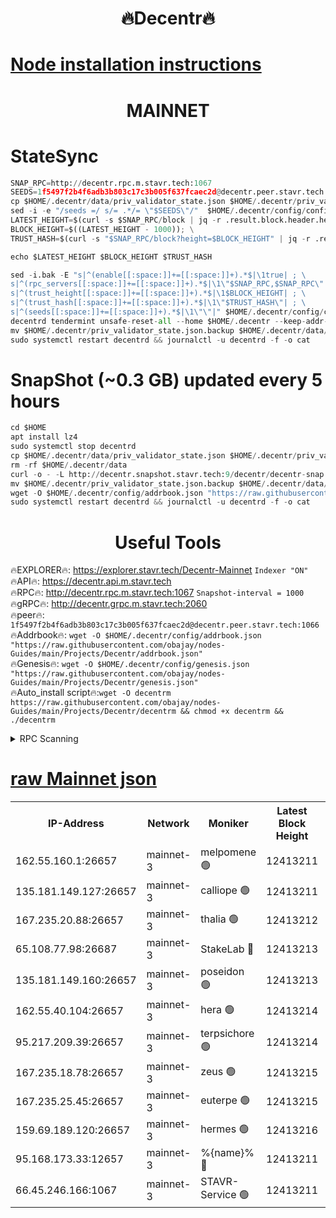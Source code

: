 <h1 align="center"> 🔥Decentr🔥</h1>

[Node installation instructions](https://github.com/obajay/nodes-Guides/tree/main/Projects/Decentr)
=
<h1 align="center"> MAINNET</h1>

# StateSync
```python
SNAP_RPC=http://decentr.rpc.m.stavr.tech:1067
SEEDS=1f5497f2b4f6adb3b803c17c3b005f637fcaec2d@decentr.peer.stavr.tech:1066
cp $HOME/.decentr/data/priv_validator_state.json $HOME/.decentr/priv_validator_state.json.backup
sed -i -e "/seeds =/ s/= .*/= \"$SEEDS\"/"  $HOME/.decentr/config/config.toml
LATEST_HEIGHT=$(curl -s $SNAP_RPC/block | jq -r .result.block.header.height); \
BLOCK_HEIGHT=$((LATEST_HEIGHT - 1000)); \
TRUST_HASH=$(curl -s "$SNAP_RPC/block?height=$BLOCK_HEIGHT" | jq -r .result.block_id.hash)

echo $LATEST_HEIGHT $BLOCK_HEIGHT $TRUST_HASH

sed -i.bak -E "s|^(enable[[:space:]]+=[[:space:]]+).*$|\1true| ; \
s|^(rpc_servers[[:space:]]+=[[:space:]]+).*$|\1\"$SNAP_RPC,$SNAP_RPC\"| ; \
s|^(trust_height[[:space:]]+=[[:space:]]+).*$|\1$BLOCK_HEIGHT| ; \
s|^(trust_hash[[:space:]]+=[[:space:]]+).*$|\1\"$TRUST_HASH\"| ; \
s|^(seeds[[:space:]]+=[[:space:]]+).*$|\1\"\"|" $HOME/.decentr/config/config.toml
decentrd tendermint unsafe-reset-all --home $HOME/.decentr --keep-addr-book
mv $HOME/.decentr/priv_validator_state.json.backup $HOME/.decentr/data/priv_validator_state.json
sudo systemctl restart decentrd && journalctl -u decentrd -f -o cat
```
# SnapShot (~0.3 GB) updated every 5 hours
```python
cd $HOME
apt install lz4
sudo systemctl stop decentrd
cp $HOME/.decentr/data/priv_validator_state.json $HOME/.decentr/priv_validator_state.json.backup
rm -rf $HOME/.decentr/data
curl -o - -L http://decentr.snapshot.stavr.tech:9/decentr/decentr-snap.tar.lz4 | lz4 -c -d - | tar -x -C $HOME/.decentr --strip-components 2
mv $HOME/.decentr/priv_validator_state.json.backup $HOME/.decentr/data/priv_validator_state.json
wget -O $HOME/.decentr/config/addrbook.json "https://raw.githubusercontent.com/obajay/nodes-Guides/main/Projects/Decentr/addrbook.json"
sudo systemctl restart decentrd && journalctl -u decentrd -f -o cat
```

 <h1 align="center"> Useful Tools</h1>

🔥EXPLORER🔥:     https://explorer.stavr.tech/Decentr-Mainnet        `Indexer "ON"` \
🔥API🔥:          https://decentr.api.m.stavr.tech \
🔥RPC🔥:          http://decentr.rpc.m.stavr.tech:1067              `Snapshot-interval = 1000` \
🔥gRPC🔥:         http://decentr.grpc.m.stavr.tech:2060 \
🔥peer🔥:         `1f5497f2b4f6adb3b803c17c3b005f637fcaec2d@decentr.peer.stavr.tech:1066` \
🔥Addrbook🔥:  `wget -O $HOME/.decentr/config/addrbook.json "https://raw.githubusercontent.com/obajay/nodes-Guides/main/Projects/Decentr/addrbook.json"` \
🔥Genesis🔥:  `wget -O $HOME/.decentr/config/genesis.json "https://raw.githubusercontent.com/obajay/nodes-Guides/main/Projects/Decentr/genesis.json"` \
🔥Auto_install script🔥:`wget -O decentrm https://raw.githubusercontent.com/obajay/nodes-Guides/main/Projects/Decentr/decentrm && chmod +x decentrm && ./decentrm`

<details>
<summary>RPC Scanning</summary>

<h2 align="center"> We scan nodes in real time every 4 hours. And we provide the final result of RPC endpoints.
We cannot influence the operation of these nodes in any way. </h2>


```python
If Voting Power is higher than 0 --> then the Node is a validator of the network and may be subject to attack and be a potential threat to the chain.
```
```python
We marked such validators with a red symbol
```

</details>

[raw Mainnet json](https://rpc-check.decentrm.stavr.tech/decentrm/rpc-decentrm-result.json)
=



<table><tr><th>IP-Address</th><th>Network</th><th>Moniker</th><th>Latest Block Height</th><th>Earliest Block Height</th><th>Catching Up</th><th>Tx Index</th><th>Voting Power</th><th>Scan Time</th></tr><tr><td>162.55.160.1:26657</td><td>mainnet-3</td><td>melpomene 🟢</td><td>12413211</td><td>1688950</td><td>False</td><td>on</td><td>0</td><td>2024-01-13T19:22:20.796202889UTC</td></tr><tr><td>135.181.149.127:26657</td><td>mainnet-3</td><td>calliope 🟢</td><td>12413211</td><td>1688950</td><td>False</td><td>on</td><td>0</td><td>2024-01-13T19:22:21.223440629UTC</td></tr><tr><td>167.235.20.88:26657</td><td>mainnet-3</td><td>thalia 🟢</td><td>12413212</td><td>1688950</td><td>False</td><td>on</td><td>0</td><td>2024-01-13T19:22:28.708708290UTC</td></tr><tr><td>65.108.77.98:26687</td><td>mainnet-3</td><td>StakeLab 🔴</td><td>12413213</td><td>1688950</td><td>False</td><td>on</td><td>5465316</td><td>2024-01-13T19:22:29.056688948UTC</td></tr><tr><td>135.181.149.160:26657</td><td>mainnet-3</td><td>poseidon 🟢</td><td>12413213</td><td>1688950</td><td>False</td><td>on</td><td>0</td><td>2024-01-13T19:22:33.723791443UTC</td></tr><tr><td>162.55.40.104:26657</td><td>mainnet-3</td><td>hera 🟢</td><td>12413214</td><td>1688950</td><td>False</td><td>on</td><td>0</td><td>2024-01-13T19:22:36.084434289UTC</td></tr><tr><td>95.217.209.39:26657</td><td>mainnet-3</td><td>terpsichore 🟢</td><td>12413214</td><td>1688950</td><td>False</td><td>on</td><td>0</td><td>2024-01-13T19:22:38.515206745UTC</td></tr><tr><td>167.235.18.78:26657</td><td>mainnet-3</td><td>zeus 🟢</td><td>12413215</td><td>1688950</td><td>False</td><td>on</td><td>0</td><td>2024-01-13T19:22:42.940114736UTC</td></tr><tr><td>167.235.25.45:26657</td><td>mainnet-3</td><td>euterpe 🟢</td><td>12413215</td><td>1688950</td><td>False</td><td>on</td><td>0</td><td>2024-01-13T19:22:45.268072265UTC</td></tr><tr><td>159.69.189.120:26657</td><td>mainnet-3</td><td>hermes 🟢</td><td>12413216</td><td>1688950</td><td>False</td><td>on</td><td>0</td><td>2024-01-13T19:22:47.612541908UTC</td></tr><tr><td>95.168.173.33:12657</td><td>mainnet-3</td><td>%{name}% 🔴</td><td>12413211</td><td>8964001</td><td>False</td><td>on</td><td>4174419</td><td>2024-01-13T19:22:22.297679291UTC</td></tr><tr><td>66.45.246.166:1067</td><td>mainnet-3</td><td>STAVR-Service 🟢</td><td>12413211</td><td>12412001</td><td>False</td><td>on</td><td>0</td><td>2024-01-13T19:22:21.787723269UTC</td></tr></table>